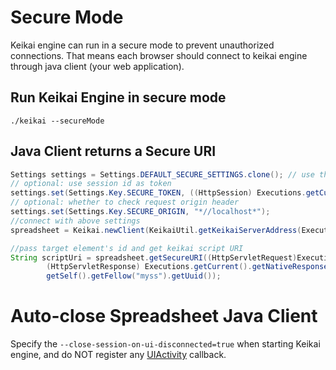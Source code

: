 # Secure Mode

Keikai engine can run in a secure mode to prevent unauthorized connections. That means each browser should connect to keikai engine through java client (your web application).


## Run Keikai Engine in secure mode

`./keikai --secureMode`

## Java Client returns a Secure URI
```java
Settings settings = Settings.DEFAULT_SECURE_SETTINGS.clone(); // use the secure settings
// optional: use session id as token
settings.set(Settings.Key.SECURE_TOKEN, ((HttpSession) Executions.getCurrent().getSession().getNativeSession()).getId());
// optional: whether to check request origin header
settings.set(Settings.Key.SECURE_ORIGIN, "*//localhost*");
//connect with above settings
spreadsheet = Keikai.newClient(KeikaiUtil.getKeikaiServerAddress(Executions.getCurrent()), settings);

//pass target element's id and get keikai script URI
String scriptUri = spreadsheet.getSecureURI((HttpServletRequest)Executions.getCurrent().getNativeRequest(),
        (HttpServletResponse) Executions.getCurrent().getNativeResponse(),
        getSelf().getFellow("myss").getUuid());

```


# Auto-close Spreadsheet Java Client
Specify the `--close-session-on-ui-disconnected=true` when starting Keikai engine, and do NOT register any [UIActivity](https://keikai.io/javadoc/latest/index.html?io/keikai/client/api/ui/UIActivity.html) callback.
